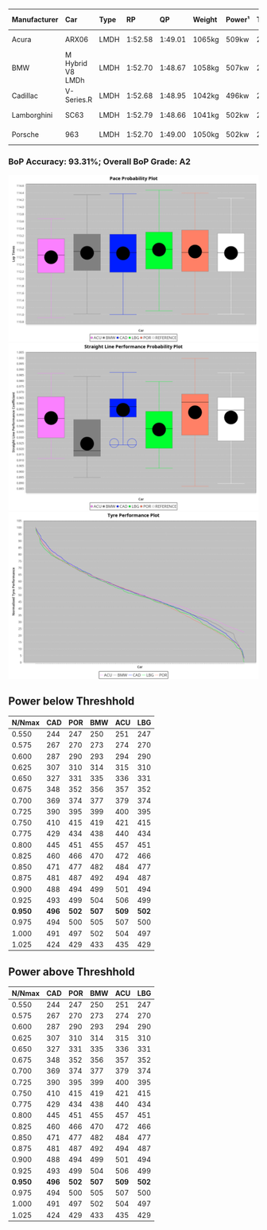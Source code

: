 |Manufacturer|Car|Type|RP|QP|Weight|Power¹|Threshhold|PINC|Power²|E/Stint|AVG Vmax|FDS|RDLC|L/Stint|BOP-Grade|ModelAccuracy|ModelPoints|Match%|
|:-|:-|:-|:-|:-|:-|:-|:-|:-|:-|:-|:-|:-|:-|:-|:-|:-|:-|:-|
|Acura|ARX06|LMDH|1:52.58|1:49.01|1065kg|509kw|210.0kph|0%|509kw|904MJ|274.33kph-289.39kph|-|1.00|29|-B2|100.00%|995|83.47%|
|BMW|M Hybrid V8 LMDh|LMDH|1:52.70|1:48.67|1058kg|507kw|210.0kph|0%|507kw|893MJ|271.63kph-292.18kph|-|1.02|29|~A1|98.60%|1690|100.00%|
|Cadillac|V-Series.R|LMDH|1:52.68|1:48.95|1042kg|496kw|210.0kph|0%|496kw|872MJ|270.31kph-291.47kph|-|1.02|29|~A1|98.38%|1765|95.00%|
|Lamborghini|SC63|LMDH|1:52.79|1:48.66|1041kg|502kw|210.0kph|0%|502kw|883MJ|273.28kph-289.14kph|-|1.05|29|+B1|96.77%|419|88.07%|
|Porsche|963|LMDH|1:52.70|1:49.00|1050kg|502kw|210.0kph|0%|502kw|887MJ|272.09kph-292.49kph|-|1.02|29|~A1|96.81%|5438|100.00%|

### BoP Accuracy: 93.31%; Overall BoP Grade: A2
![PACECHART](./IMG/ACOMETHOD.png)
![STRAIGHTLINEPERFORMANCECHART](./IMG/ACOMETHOD_sp.png)
![TYREPERFORMANCECHART](./IMG/ACOMETHOD_tw.png)

## Power below Threshhold
|N/Nmax|CAD|POR|BMW|ACU|LBG|
|:-|:-|:-|:-|:-|:-|
|0.550|244|247|250|251|247|
|0.575|267|270|273|274|270|
|0.600|287|290|293|294|290|
|0.625|307|310|314|315|310|
|0.650|327|331|335|336|331|
|0.675|348|352|356|357|352|
|0.700|369|374|377|379|374|
|0.725|390|395|399|400|395|
|0.750|410|415|419|421|415|
|0.775|429|434|438|440|434|
|0.800|445|451|455|457|451|
|0.825|460|466|470|472|466|
|0.850|471|477|482|484|477|
|0.875|481|487|492|494|487|
|0.900|488|494|499|501|494|
|0.925|493|499|504|506|499|
|**0.950**|**496**|**502**|**507**|**509**|**502**|
|0.975|494|500|505|507|500|
|1.000|491|497|502|504|497|
|1.025|424|429|433|435|429|

## Power above Threshhold
|N/Nmax|CAD|POR|BMW|ACU|LBG|
|:-|:-|:-|:-|:-|:-|
|0.550|244|247|250|251|247|
|0.575|267|270|273|274|270|
|0.600|287|290|293|294|290|
|0.625|307|310|314|315|310|
|0.650|327|331|335|336|331|
|0.675|348|352|356|357|352|
|0.700|369|374|377|379|374|
|0.725|390|395|399|400|395|
|0.750|410|415|419|421|415|
|0.775|429|434|438|440|434|
|0.800|445|451|455|457|451|
|0.825|460|466|470|472|466|
|0.850|471|477|482|484|477|
|0.875|481|487|492|494|487|
|0.900|488|494|499|501|494|
|0.925|493|499|504|506|499|
|**0.950**|**496**|**502**|**507**|**509**|**502**|
|0.975|494|500|505|507|500|
|1.000|491|497|502|504|497|
|1.025|424|429|433|435|429|
